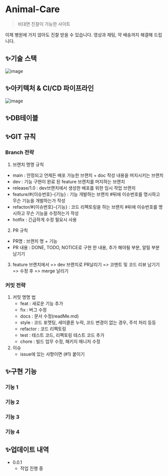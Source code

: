 # Animal-Care
> 비대면 진찰이 가능한 사이트

이제 병원에 가지 않아도 진찰 받을 수 있습니다.
영상과 채팅, 약 배송까지 해결해 드립니다.

## ✨기술 스택

![image](https://user-images.githubusercontent.com/28800270/200237746-6dca18c9-2bd2-4d42-9c13-8c11bd9eac1d.png)

## ✨아키텍처 & CI/CD 파이프라인

![image](https://user-images.githubusercontent.com/28800270/200238591-9a2416e0-e7f9-4fdf-abc2-59eb851dcded.png)


## ✨DB테이블

## ✨GIT 규칙

### Branch 전략

1. 브랜치 명명 규칙
- main : 안정되고 언제든 배포 가능한 브랜치 + doc 작성 내용을 머지시키는 브랜치
- dev : 기능 구현이 완료 된 feature 브랜치를 머지하는 브랜치
- release/1.0 : dev브랜치에서 생성한 배포를 위한 임시 작업 브랜치
- feature/#{이슈번호}-{기능} : 기능 개발하는 브랜치 #뒤에 이슈번호를 명시하고 무슨 기능을 개발하는가 작성
- refactor/#{이슈번호}-{기능} : 코드 리펙토링을 하는 브랜치 #뒤에 이슈번호를 명시하고 무슨 기능을 수정하는가 작성
- hotfix : 긴급하게 수정 필요시 사용

2. PR 규칙 
- PR명 : 브랜치 명 + 기능
- PR 내용 : DONE, TODO, NOTICE로 구현 한 내용, 추가 해야될 부분, 알릴 부분 남기기

3. feature 브랜치에서 => dev 브랜치로 PR날리기 => 코멘트 및 코드 리뷰 남기기 => 수정 후 => merge 날리기 

### 커밋 전략
1. 커밋 명명 법
   - feat : 새로운 기능 추가
   - fix : 버그 수정
   - docs : 문서 수정(readMe.md)
   - style : 코드 포맷팅, 세미콜론 누락, 코드 변경이 없는 경우, 주석 처리 등등
   - refactor : 코드 리펙토링
   - test : 테스트 코드, 리펙토링 테스트 코드 추가
   - chore : 빌드 업무 수정, 패키지 매니저 수정
2. 이슈
   - issue에 있는 사항이면 (#1) 붙이기

## ✨구현 기능

### 기능 1

### 기능 2

### 기능 3

### 기능 4


## ✨업데이트 내역

* 0.0.1
    * 작업 진행 중


